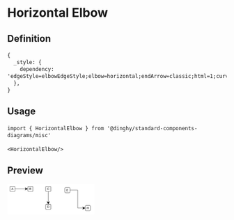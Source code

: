 # Horizontal Elbow

## Definition

```
{
  _style: { 
    dependency: 'edgeStyle=elbowEdgeStyle;elbow=horizontal;endArrow=classic;html=1;curved=0;rounded=0;endSize=8;startSize=8;',
  },
}
```

## Usage

```
import { HorizontalElbow } from '@dinghy/standard-components-diagrams/misc'

<HorizontalElbow/>
```

## Preview

<img src="./horizontal-elbow.png" width="200"/>
